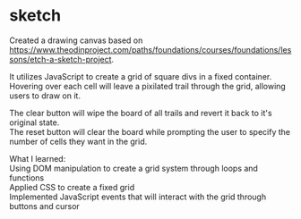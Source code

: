 # sketch

Created a drawing canvas based on https://www.theodinproject.com/paths/foundations/courses/foundations/lessons/etch-a-sketch-project.

It utilizes JavaScript to create a grid of square divs in a fixed container. Hovering over each cell will leave a pixilated trail through the grid, allowing users to draw on it.

The clear button will wipe the board of all trails and revert it back to it's original state.  
The reset button will clear the board while prompting the user to specify the number of cells they want in the grid.  

What I learned:  
Using DOM manipulation to create a grid system through loops and functions  
Applied CSS to create a fixed grid  
Implemented JavaScript events that will interact with the grid through buttons and cursor  

